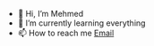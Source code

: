 - 👋 Hi, I’m Mehmed
- 🌱 I’m currently learning everything
- 📫 How to reach me [Email](m.karkhaneh77@gmail.com)

<!---
whoismehmed/whoismehmed is a ✨ special ✨ repository because its `README.md` (this file) appears on your GitHub profile.
You can click the Preview link to take a look at your changes.
--->
